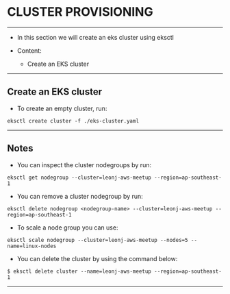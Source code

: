 # CLUSTER PROVISIONING
---

 - In this section we will create an eks cluster using eksctl
 
- Content:

   - Create an EKS cluster

---

## Create an EKS cluster

 -  To create an empty cluster, run:
```
eksctl create cluster -f ./eks-cluster.yaml
```

---

## Notes

 - You can inspect the cluster nodegroups by run:
```
eksctl get nodegroup --cluster=leonj-aws-meetup --region=ap-southeast-1
```

 - You can remove a cluster nodegroup by run:
```
eksctl delete nodegroup <nodegroup-name> --cluster=leonj-aws-meetup --region=ap-southeast-1
```

 - To scale a node group you can use:
```
eksctl scale nodegroup --cluster=leonj-aws-meetup --nodes=5 --name=linux-nodes
```

 - You can delete the cluster by using the command below:
```
$ eksctl delete cluster --name=leonj-aws-meetup --region=ap-southeast-1
```

---